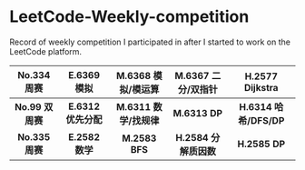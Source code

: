 # LeetCode-Weekly-competition
Record of weekly competition I participated in after I started to work on the LeetCode platform.



|   No.334 周赛    |     E.6369 模拟     |   M.6368 模拟/模运算   |  M.6367 二分/双指针   |    H.2577 Dijkstra     |
| :--------------: | :-----------------: | :--------------------: | :-------------------: | :--------------------: |
| **No.99 双周赛** | **E.6312 优先分配** | **M.6311 数学/找规律** |     **M.6313 DP**     | **H.6314 哈希/DFS/DP** |
| **No.335 周赛**  |   **E.2582 数学**   |     **M.2583 BFS**     | **H.2584 分解质因数** |     **H.2585 DP**      |


